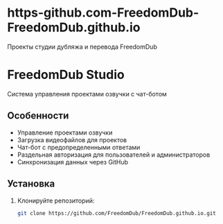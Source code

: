 # https-github.com-FreedomDub-FreedomDub.github.io
Проекты студии дубляжа и перевода FreedomDub 
# FreedomDub Studio

Система управления проектами озвучки с чат-ботом

## Особенности

- Управление проектами озвучки
- Загрузка видеофайлов для проектов
- Чат-бот с предопределенными ответами
- Раздельная авторизация для пользователей и администраторов
- Синхронизация данных через GitHub

## Установка

1. Клонируйте репозиторий:
   ```bash
   git clone https://github.com/FreedomDub/FreedomDub.github.io.git
